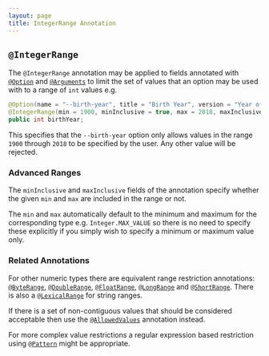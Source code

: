 ```yaml
---
layout: page
title: IntegerRange Annotation
---
```


## `@IntegerRange`

The `@IntegerRange` annotation may be applied to fields annotated with [`@Option`](option.html) and [`@Arguments`](arguments.html) to limit the set of values that an option may be used with to a range of `int` values e.g.

```java
@Option(name = "--birth-year", title = "Birth Year", version = "Year of Birth")
@IntegerRange(min = 1900, minInclusive = true, max = 2018, maxInclusive = true)
public int birthYear;
```
This specifies that the `--birth-year` option only allows values in the range `1900` through `2018` to be specified by the user.  Any other value will be rejected.

### Advanced Ranges

The `minInclusive` and `maxInclusive` fields of the annotation specify whether the given `min` and `max` are included in the range or not.

The `min` and `max` automatically default to the minimum and maximum for the corresponding type e.g. `Integer.MAX_VALUE` so there is no need to specify these explicitly if you simply wish to specify a minimum or maximum value only.

### Related Annotations

For other numeric types there are equivalent range restriction annotations: [`@ByteRange`](byte-range.html), [`@DoubleRange`](double-range.html), [`@FloatRange`](float-range.html), [`@LongRange`](long-range.html) and [`@ShortRange`](short-range.html).  There is also a [`@LexicalRange`](lexical-range.html) for string ranges.

If there is a set of non-contiguous values that should be considered acceptable then use the [`@AllowedValues`](allowed-values.html) annotation instead.

For more complex value restrictions a regular expression based restriction using [`@Pattern`](pattern.html) might be appropriate.